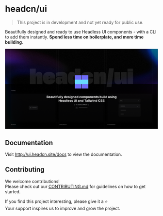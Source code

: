 # headcn/ui

> This project is in development and not yet ready for public use.

Beautifully designed and ready to use Headless UI components - with a CLI to add them instantly. **Spend less time on boilerplate, and more time building**.

![hero](./apps/www/public/og.png)

## Documentation

Visit http://ui.headcn.site/docs to view the documentation.

## Contributing

We welcome contributions!  
Please check out our [CONTRIBUTING.md](./CONTRIBUTING.md) for guidelines on how to get started.

If you find this project interesting, please give it a ⭐  
Your support inspires us to improve and grow the project.
